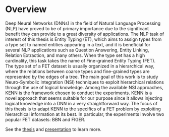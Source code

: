 # Overview
Deep Neural Networks (DNNs) in the field of Natural Language Processing (NLP) have proved to be of primary importance due to the significant benefit they can provide to a great diversity of applications. The NLP task of interest of this thesis is Entity Typing (ET), which aims to assign types from a type set to named entities appearing in a text, and it is beneficial for several NLP applications such as Question Answering, Entity Linking, Relation Extraction, and many others. When the type set has a high cardinality, this task takes the name of Fine-grained Entity Typing (FET). The type set of a FET dataset is usually organized in a hierarchical way, where the relations between coarse types and fine-grained types are represented by the edges of a tree. The main goal of this work is to study Neuro-Symbolic Integration (NSI) techniques to exploit hierarchical relations through the use of logical knowledge. Among the available NSI approaches, KENN is the framework chosen to conduct the experiments. KENN is a novel approach that seems suitable for our purpose since it allows injecting logical knowledge into a DNN in a very straightforward way. The focus of this thesis is to adapt KENN to the specifics of a FET problem by exploiting hierarchical information at its best. In particular, the experiments involve two popular FET datasets: BBN and FIGER.

See the [thesis](Thesis.pdf) and [presentation](Presentation.pdf) to learn more.

